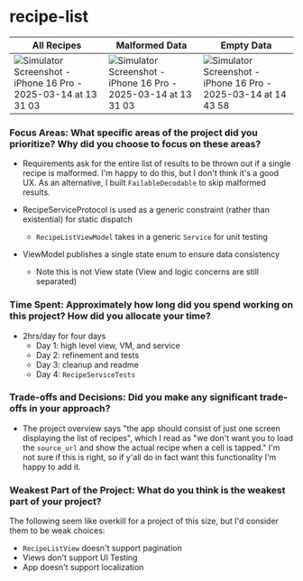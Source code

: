# recipe-list
|**All Recipes**|**Malformed Data**|**Empty Data**|
|----|----|----|
|![Simulator Screenshot - iPhone 16 Pro - 2025-03-14 at 13 31 03](https://github.com/user-attachments/assets/88d910b7-c310-4e7f-af68-fbd3797a9495)|![Simulator Screenshot - iPhone 16 Pro - 2025-03-14 at 13 31 03](https://github.com/user-attachments/assets/01332049-6213-4a24-91d5-f4281c1f3b71)|![Simulator Screenshot - iPhone 16 Pro - 2025-03-14 at 14 43 58](https://github.com/user-attachments/assets/0b7ccf04-b0c8-4857-97de-b792f588e3cc)|

### Focus Areas: What specific areas of the project did you prioritize? Why did you choose to focus on these areas?
- Requirements ask for the entire list of results to be thrown out if a single recipe is malformed. I'm happy to do this, but I don't think it's a good UX. As an alternative, I built `FailableDecodable` to skip malformed results.

- RecipeServiceProtocol is used as a generic constraint (rather than existential) for static dispatch
  - `RecipeListViewModel` takes in a generic `Service` for unit testing

- ViewModel publishes a single state enum to ensure data consistency
  - Note this is not View state (View and logic concerns are still separated)

### Time Spent: Approximately how long did you spend working on this project? How did you allocate your time?
- 2hrs/day for four days
  - Day 1: high level view, VM, and service
  - Day 2: refinement and tests
  - Day 3: cleanup and readme
  - Day 4: `RecipeServiceTests`

### Trade-offs and Decisions: Did you make any significant trade-offs in your approach?
- The project overview says "the app should consist of just one screen displaying the list of recipes", which I read as "we don't want you to load the `source_url` and show the actual recipe when a cell is tapped." I'm not sure if this is right, so if y'all do in fact want this functionality I'm happy to add it.

### Weakest Part of the Project: What do you think is the weakest part of your project?
The following seem like overkill for a project of this size, but I'd consider them to be weak choices:
- `RecipeListView` doesn't support pagination
- Views don't support UI Testing
- App doesn't support localization
